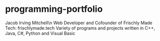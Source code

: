# programming-portfolio
Jacob Irving Mitchell\n
Web Developer and Cofounder of Frischly Made Tech: frischlymade.tech
Variety of programs and projects written in C++, Java, C#, Python and Visual Basic
